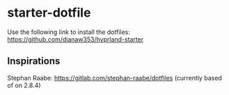 # starter-dotfile

Use the following link to install the dotfiles: https://github.com/dianaw353/hyprland-starter


## Inspirations

Stephan Raabe: https://gitlab.com/stephan-raabe/dotfiles (currently based of on 2.8.4)
